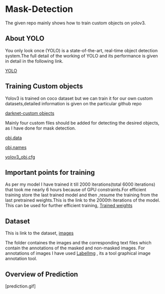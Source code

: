 # Mask-Detection
The given repo mainly shows how to train custom objects on yolov3.

## About YOLO
You only look once (YOLO) is a state-of-the-art, real-time object detection system.The full detail of the working of YOLO and its performance is given in detail in the following link. 

[YOLO](https://pjreddie.com/darknet/yolo/)

## Training Custom objects

Yolov3 is trained on coco dataset but we can train it for our own custom datasets,detailed information is given on the particular github repo

[darknet-custom objects](https://github.com/AlexeyAB/darknet)

Mainly four custom files should be added for detecting the desired objects, as I have done for mask detection.

[obj.data](https://github.com/Sinha199/Mask-Detection/blob/master/obj.data)

[obj.names](https://github.com/Sinha199/Mask-Detection/blob/master/obj.names)

[yolov3_obj.cfg](https://github.com/Sinha199/Mask-Detection/blob/master/yolov3_mask.cfg)

## Important points for training 

As per my model I have trained it till 2000 iterations(total 6000 iterations) that took me nearly 6 hours because of GPU constraints.For efficient training store the last trained model and then ,resume the training from the last pretrained weights.This is the link to the 2000th iterations of the model. This can be used for further efficient training,
[Trained weights](https://drive.google.com/file/d/1vXQR53Bej19MKqHn3MRcem9nJioJws9A/view?usp=sharing)


## Dataset 

This is link to the dataset, [images](https://drive.google.com/drive/folders/1zyihcNoo8A6qugSxGAZOZgpKxZzGvqnx?usp=sharing)

The folder containes the images and the corresponding text files which contain the annotations of the masked and non-masked images. For annotations of images I have used [LabelImg](https://github.com/tzutalin/labelImg) , its a tool graphical image annotation tool.

## Overview of Prediction
[prediction.gif]
